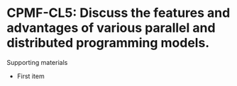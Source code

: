 # CPMF-CL5:  	Discuss the features and advantages of various parallel and distributed programming models. 	 

Supporting materials

* First item